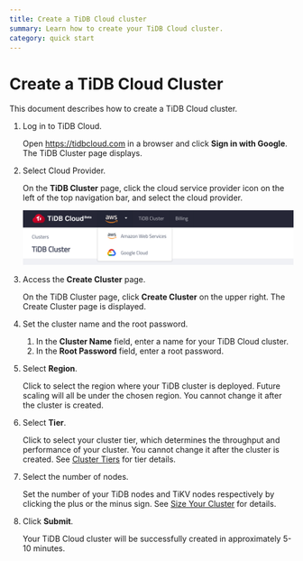 ```yaml
---
title: Create a TiDB Cloud cluster
summary: Learn how to create your TiDB Cloud cluster.
category: quick start
---
```


# Create a TiDB Cloud Cluster

This document describes how to create a TiDB Cloud cluster.

1. Log in to TiDB Cloud.

    Open <https://tidbcloud.com> in a browser and click **Sign in with Google**. The TiDB Cluster page displays.

2. Select Cloud Provider.

    On the **TiDB Cluster** page, click the cloud service provider icon on the left of the top navigation bar, and select the cloud provider.

    ![Select Cloud Provider](/media/select-cloud-provider.png)

3. Access the **Create Cluster** page.

    On the TiDB Cluster page, click **Create Cluster** on the upper right. The Create Cluster page is displayed.

4. Set the cluster name and the root password.

    1. In the **Cluster Name** field, enter a name for your TiDB Cloud cluster.
    2. In the **Root Password** field, enter a root password.

5. Select **Region**.

    Click to select the region where your TiDB cluster is deployed. Future scaling will all be under the chosen region. You cannot change it after the cluster is created.

6. Select **Tier**.

    Click to select your cluster tier, which determines the throughput and performance of your cluster. You cannot change it after the cluster is created. See [Cluster Tiers](t-b-d) for tier details.

7. Select the number of nodes.

    Set the number of your TiDB nodes and TiKV nodes respectively by clicking the plus or the minus sign. See [Size Your Cluster](t-b-d) for details.

8. Click **Submit**.

    Your TiDB Cloud cluster will be successfully created in approximately 5-10 minutes.
